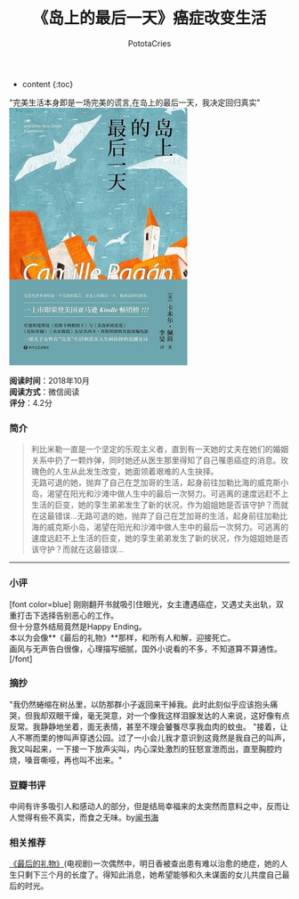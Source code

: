 ﻿---
layout: post
title:  "《岛上的最后一天》癌症改变生活"
categories: Reading
tags: 小说
author: PototaCries
---

* content
{:toc}

"完美生活本身即是一场完美的谎言,在岛上的最后一天，我决定回归真实"  
![](https://github.com/potato628/potato628.github.io/raw/master/images/20181015.jpg)



**阅读时间**：2018年10月<br />**阅读方式**：微信阅读<br />**评分**：4.2分

### 简介
> 利比米勒一直是一个坚定的乐观主义者，直到有一天她的丈夫在她们的婚姻关系中扔了一颗炸弹，同时她还从医生那里得知了自己罹患癌症的消息。玫瑰色的人生从此发生改变，她面领着艰难的人生抉择。  
 无路可退的她，抛弃了自己在芝加哥的生活，起身前往加勒比海的威克斯小岛，渴望在阳光和沙滩中做人生中的最后一次努力。可逃离的速度远赶不上生活的巨变，她的孪生弟弟发生了新的状况，作为姐姐她是否该守护？而就在这最错误...无路可退的她，抛弃了自己在芝加哥的生活，起身前往加勒比海的威克斯小岛，渴望在阳光和沙滩中做人生中的最后一次努力。可逃离的速度远赶不上生活的巨变，她的孪生弟弟发生了新的状况，作为姐姐她是否该守护？而就在这最错误...

------------


### 小评
[font color=blue] 刚刚翻开书就吸引住眼光，女主遭遇癌症，又遇丈夫出轨，双重打击下选择告别恶心的工作。  
但十分意外结局竟然是Happy Ending。  
本以为会像**《最后的礼物》**那样，和所有人和解，迎接死亡。  
画风与无声告白很像，心理描写细腻，国外小说看的不多，不知道算不算通性。[/font]

### 摘抄
"我仍然蜷缩在树丛里，以防那群小子返回来干掉我。此时此刻似乎应该抱头痛哭，但我却双眼干燥，毫无哭意，对一个像我这样泪腺发达的人来说，这好像有点反常。我静静地坐着，面无表情，甚至不理会饕餮尽享我血肉的蚊虫。
"接着，让人不寒而栗的惨叫声穿透公园。过了一小会儿我才意识到这竟然是我自己的叫声，我又叫起来，一下接一下放声尖叫，内心深处激烈的狂怒宣泄而出，直至胸腔灼烧，嗓音嘶哑，再也叫不出来。"

### 豆瓣书评

中间有许多吸引人和感动人的部分，但是结局幸福来的太突然而意料之中，反而让人觉得有些不真实，而食之无味。by[闻书海](https://www.douban.com/people/susiesu722/ "闻书海")

### 相关推荐
[《最后的礼物》](https://movie.douban.com/subject/3111390/ "《最后的礼物》")(电视剧)一次偶然中，明日香被查出患有难以治愈的绝症，她的人生只剩下三个月的长度了。得知此消息，她希望能够和久未谋面的女儿共度自己最后的时光。
